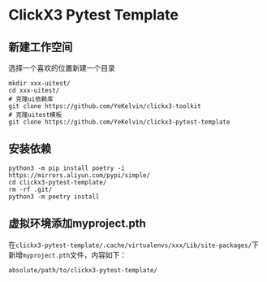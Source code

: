# ClickX3 Pytest Template

## 新建工作空间

选择一个喜欢的位置新建一个目录

```shell
mkdir xxx-uitest/
cd xxx-uitest/
# 克隆ui依赖库
git clone https://github.com/YeKelvin/clickx3-toolkit
# 克隆uitest模板
git clone https://github.com/YeKelvin/clickx3-pytest-template
```

## 安装依赖

```shell
python3 -m pip install poetry -i https://mirrors.aliyun.com/pypi/simple/
cd clickx3-pytest-template/
rm -rf .git/
python3 -m poetry install
```

## 虚拟环境添加myproject.pth

在`clickx3-pytest-template/.cache/virtualenvs/xxx/Lib/site-packages/`下新增`myproject.pth`文件，内容如下：

```text
absolute/path/to/clickx3-pytest-template/
```
